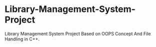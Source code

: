 # Library-Management-System-Project
Library Management System Project Based on OOPS Concept And File Handling in C++.
